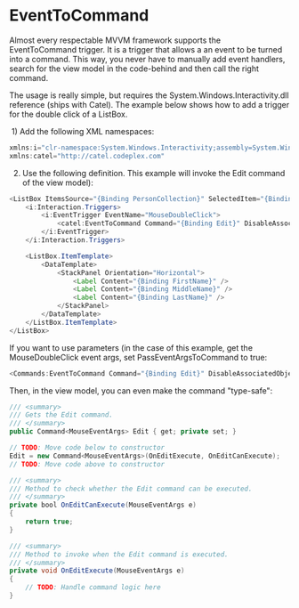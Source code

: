 # EventToCommand

Almost every respectable MVVM framework supports the EventToCommand trigger. It is a trigger that allows a an event to be turned into a command. This way, you never have to manually add event handlers, search for the view model in the code-behind and then call the right command.

The usage is really simple, but requires the System.Windows.Interactivity.dll reference (ships with Catel). The example below shows how to add a trigger for the double click of a ListBox.

 1) Add the following XML namespaces:

``` {.java data-syntaxhighlighter-params="brush: java; gutter: false; theme: Confluence" data-theme="Confluence" style="brush: java; gutter: false; theme: Confluence"}
xmlns:i="clr-namespace:System.Windows.Interactivity;assembly=System.Windows.Interactivity"
xmlns:catel="http://catel.codeplex.com"
```

2) Use the following definition. This example will invoke the Edit command of the view model):

``` {.java data-syntaxhighlighter-params="brush: java; gutter: false; theme: Confluence" data-theme="Confluence" style="brush: java; gutter: false; theme: Confluence"}
<ListBox ItemsSource="{Binding PersonCollection}" SelectedItem="{Binding SelectedPerson}">
    <i:Interaction.Triggers>
        <i:EventTrigger EventName="MouseDoubleClick">
            <catel:EventToCommand Command="{Binding Edit}" DisableAssociatedObjectOnCannotExecute="False" />
        </i:EventTrigger>
    </i:Interaction.Triggers>

    <ListBox.ItemTemplate>
        <DataTemplate>
            <StackPanel Orientation="Horizontal">
                <Label Content="{Binding FirstName}" />
                <Label Content="{Binding MiddleName}" />
                <Label Content="{Binding LastName}" />
            </StackPanel>
        </DataTemplate>
    </ListBox.ItemTemplate>
</ListBox>
```

If you want to use parameters (in the case of this example, get the MouseDoubleClick event args, set PassEventArgsToCommand to true:

``` {.java data-syntaxhighlighter-params="brush: java; gutter: false; theme: Confluence" data-theme="Confluence" style="brush: java; gutter: false; theme: Confluence"}
<Commands:EventToCommand Command="{Binding Edit}" DisableAssociatedObjectOnCannotExecute="False" PassEventArgsToCommand="True" />
```

Then, in the view model, you can even make the command "type-safe":

``` {.java data-syntaxhighlighter-params="brush: java; gutter: false; theme: Confluence" data-theme="Confluence" style="brush: java; gutter: false; theme: Confluence"}
/// <summary>
/// Gets the Edit command.
/// </summary>
public Command<MouseEventArgs> Edit { get; private set; }

// TODO: Move code below to constructor
Edit = new Command<MouseEventArgs>(OnEditExecute, OnEditCanExecute);
// TODO: Move code above to constructor

/// <summary>
/// Method to check whether the Edit command can be executed.
/// </summary>
private bool OnEditCanExecute(MouseEventArgs e)
{
    return true;
}

/// <summary>
/// Method to invoke when the Edit command is executed.
/// </summary>
private void OnEditExecute(MouseEventArgs e)
{
    // TODO: Handle command logic here
}
```
